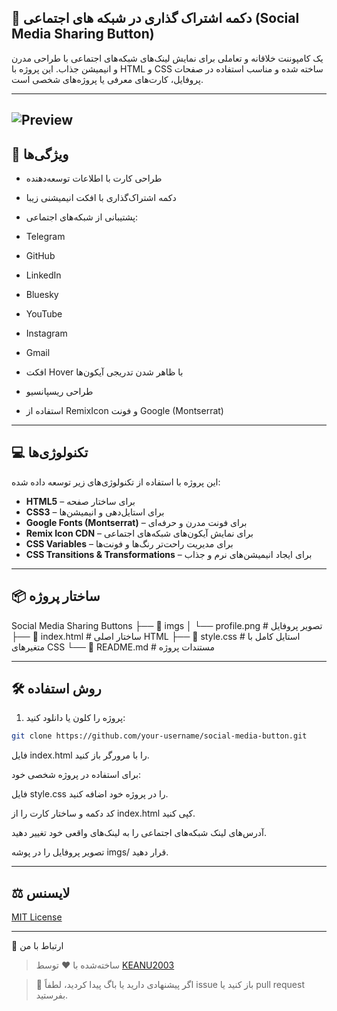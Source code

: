 ## 🔗 دکمه اشتراک گذاری در شبکه های اجتماعی (Social Media Sharing Button)

یک کامپوننت خلاقانه و تعاملی برای نمایش لینک‌های شبکه‌های اجتماعی با طراحی مدرن و انیمیشن جذاب. این پروژه با HTML و CSS ساخته شده و مناسب استفاده در صفحات پروفایل، کارت‌های معرفی یا پروژه‌های شخصی است.

---
![Preview](https://github.com/user-attachments/assets/9e5f90fb-66c7-4006-a876-bfe02bf7936b)
---


## 🎯 ویژگی‌ها

- طراحی کارت با اطلاعات توسعه‌دهنده
- دکمه اشتراک‌گذاری با افکت انیمیشنی زیبا
- پشتیبانی از شبکه‌های اجتماعی:
  
- Telegram
- GitHub
- LinkedIn
- Bluesky
- YouTube
- Instagram
- Gmail
- افکت Hover با ظاهر شدن تدریجی آیکون‌ها
- طراحی ریسپانسیو
- استفاده از RemixIcon و فونت Google (Montserrat)
---
 ## 💻 تکنولوژی‌ها

این پروژه با استفاده از تکنولوژی‌های زیر توسعه داده شده:

- **HTML5** – برای ساختار صفحه
- **CSS3** – برای استایل‌دهی و انیمیشن‌ها
- **Google Fonts (Montserrat)** – برای فونت مدرن و حرفه‌ای
- **Remix Icon CDN** – برای نمایش آیکون‌های شبکه‌های اجتماعی
- **CSS Variables** – برای مدیریت راحت‌تر رنگ‌ها و فونت‌ها
- **CSS Transitions & Transformations** – برای ایجاد انیمیشن‌های نرم و جذاب


---

## 📦 ساختار پروژه
Social Media Sharing Buttons
├── 📁 imgs
│ └── profile.png # تصویر پروفایل
├── 📄 index.html # ساختار اصلی HTML
├── 📄 style.css # استایل کامل با متغیرهای CSS
└── 📄 README.md # مستندات پروژه


---

## 🛠️ روش استفاده

1. پروژه را کلون یا دانلود کنید:

```bash
git clone https://github.com/your-username/social-media-button.git
```
فایل index.html را با مرورگر باز کنید.

برای استفاده در پروژه شخصی خود:

فایل style.css را در پروژه خود اضافه کنید.

کد دکمه و ساختار کارت را از index.html کپی کنید.

آدرس‌های لینک شبکه‌های اجتماعی را به لینک‌های واقعی خود تغییر دهید.

تصویر پروفایل را در پوشه imgs/ قرار دهید.

---
## ⚖️ لایسنس
[MIT License](LICENSE)


---



🤝 ارتباط با من
> ساخته‌شده با ❤️ توسط [KEANU2003](https://t.me/KEANU2003)

>💬 اگر پیشنهادی دارید یا باگ پیدا کردید، لطفاً issue باز کنید یا pull request بفرستید.
> 

